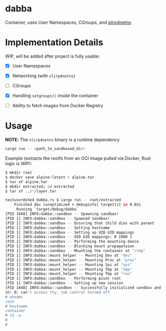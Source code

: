 # dabba

Container, uses User Namespaces, CGroups, and [slirp4netns](https://github.com/rootless-containers/slirp4netns)

# Implementation Details

WIP, will be added after project is fully usable:

- [x] User Namespaces

- [x] Networking (with `slirp4netns`)

- [ ] CGroups

- [x] Handling `setgroups()` inside the container

- [ ] Ability to fetch images from Docker Registry

# Usage

**NOTE:** The `slirp4netns` binary is a runtime dependency

```sh
cargo run -- <path_to_sandboxed_dir>
```

Example (extracts the rootfs from an OCI image pulled via Docker, Rust logic is WIP):

```sh
$ mkdir root
$ docker save alpine:latest > alpine.tar
$ tar xf alpine.tar
$ mkdir extracted; cd extracted
$ tar xf ../*/layer.tar
```

```sh
testuser@shed dabba.rs $ cargo run -- root/extracted
    Finished dev [unoptimized + debuginfo] target(s) in 0.02s
     Running `target/debug/dabba`
[PID 1648] INFO:dabba::sandbox -- Spawning sandbox!
[PID 1] INFO:dabba::sandbox -- Spawned sandbox!
[PID 1] INFO:dabba::sandbox -- Ensuring that child dies with parent
[PID 1] INFO:dabba::sandbox -- Setting hostname
[PID 1] INFO:dabba::sandbox -- Setting up UID GID mappings
[PID 1] INFO:dabba::sandbox -- UID GID mappings: 0 1000 1
[PID 1] INFO:dabba::sandbox -- Performing the mounting dance
[PID 1] INFO:dabba::sandbox -- Blocking mount propagataion
[PID 1] INFO:dabba::sandbox -- Mounting the container at "/tmp"
[PID 1] INFO:dabba::mount_helper -- Mounting Dev at "dev"
[PID 1] INFO:dabba::mount_helper -- Mounting Proc at "proc"
[PID 1] INFO:dabba::mount_helper -- Mounting Sys at "sys"
[PID 1] INFO:dabba::mount_helper -- Mounting Tmp at "tmp"
[PID 1] INFO:dabba::mount_helper -- Mounting Tmp at "run"
[PID 1] INFO:dabba::sandbox -- Performing pivot root
[PID 1] INFO:dabba::sandbox -- Setting up new session
[PID 1648] INFO:dabba::sandbox -- Successfully initialized sandbox and entered user_cb()
sh: 0: can't access tty; job control turned off
# whoami
root
# hostname
container
# id -u
0
#
```

